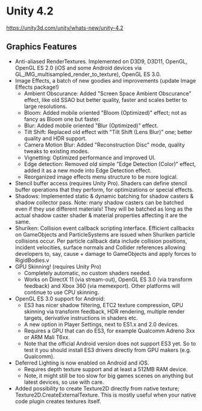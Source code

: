 # Unity 4.2
https://unity3d.com/unity/whats-new/unity-4.2

## Graphics Features

<ul>
<li>Anti-aliased RenderTextures. Implemented on D3D9, D3D11, OpenGL, OpenGL ES 2.0 (iOS and some Android devices via GL_IMG_multisampled_render_to_texture), OpenGL ES 3.0.</li>
<li>Image Effects, a batch of new goodies and improvements (update Image Effects package!) 
<ul>
<li>Ambient Obscurance: Added "Screen Space Ambient Obscurance" effect, like old SSAO but better quality, faster and scales better to large resolutions.</li>
<li>Bloom: Added mobile oriented "Bloom (Optimized)" effect; not as fancy as Bloom one but faster.</li>
<li>Blur: Added mobile oriented "Blur (Optimized)" effect.</li>
<li>Tilt Shift: Replaced old effect with "Tilt Shift (Lens Blur)" one; better quality and HDR support.</li>
<li>Camera Motion Blur: Added "Reconstruction Disc" mode, quality tweaks to existing modes.</li>
<li>Vignetting: Optimized performance and improved UI.</li>
<li>Edge detection: Removed old simple "Edge Detection (Color)" effect, added it as a new mode into Edge Detection effect.</li>
<li>Reorganized image effects menu structure to be more logical.</li>
</ul></li>
<li>Stencil buffer access (requires Unity Pro). Shaders can define stencil buffer operations that they perform, for optimizations or special effects.</li>
<li>Shadows: Implemented static &amp; dynamic batching for shadow casters &amp; shadow collector pass. Note: many shadow casters can be batched even if they use different materials! They will be batched as long as the actual shadow caster shader &amp; material properties affecting it are the same.</li>
<li>Shuriken: Collision event callback scripting interface. Efficient callbacks on GameObjects and ParticleSystems are issued when Shuriken particle collisions occur. Per particle callback data include collision positions, incident velocities, surface normals and Collider references allowing developers to, say, cause + damage to GameObjects and apply forces to RigidBodies.v</li>
<li>GPU Skinning! (requires Unity Pro) 
<ul>
<li>Completely automatic, no custom shaders needed.</li>
<li>Works on DirectX 11 (via stream-out), OpenGL ES 3.0 (via transform feedback) and Xbox 360 (via memexport). Other platforms will continue to use CPU skinning.</li>
</ul></li>
<li>OpenGL ES 3.0 support for Android: 
<ul>
<li>ES3 has nicer shadow filtering, ETC2 texture compression, GPU skinning via transform feedback, HDR rendering, multiple render targets, derivative instructions in shaders etc.</li>
<li>A new option in Player Settings, next to ES1.x and 2.0 devices.</li>
<li>Requires a GPU that can do ES3, for example Qualcomm Adreno 3xx or ARM Mali T6xx.</li>
<li>Note that the official Android version does not support ES3 yet. So to test it you should install ES3 drivers directly from GPU makers (e.g. Qualcomm).</li>
</ul></li>
<li>Deferred Lighting is now enabled on Android and iOS. 
<ul>
<li>Requires depth texture support and at least a 512MB RAM device.</li>
<li>Note, it might still be too slow for big games scenes on anything but latest devices, so use with care.</li>
</ul></li>
<li>Added possibility to create Texture2D directly from native texture; Texture2D.CreateExternalTexture. This is mostly useful when your native code plugin creates textures itself.</li>
</ul>
